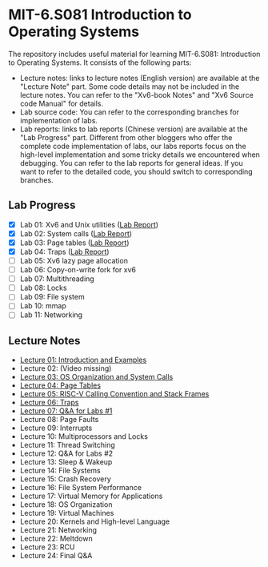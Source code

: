# MIT-6.S081 Introduction to Operating Systems

The repository includes useful material for learning MIT-6.S081: Introduction to Operating Systems. It consists of the following parts:

* Lecture notes: links to lecture notes (English version) are available at the "Lecture Note" part. Some code details may not be included in the lecture notes. You can refer to the "Xv6-book Notes" and "Xv6 Source code Manual" for details.
* Lab source code: You can refer to the corresponding branches for implementation of labs.
* Lab reports: links to lab reports (Chinese version) are available at the "Lab Progress" part. Different from other bloggers who offer the complete code implementation of labs, our labs reports focus on the high-level implementation and some tricky details we encountered when debugging. You can refer to the lab reports for general ideas. If you want to refer to the detailed code, you should switch to corresponding branches.

## Lab Progress

- [x] Lab 01: Xv6 and Unix utilities ([Lab Report](https://kristoff-starling.github.io/2022/01/28/MIT-6.S081%20Lab%2001%20-%20Xv6%20and%20Unix%20utilities/))
- [x] Lab 02: System calls ([Lab Report](https://kristoff-starling.github.io/2022/01/28/MIT-6.S081%20Lab%2002%20-%20System%20calls/))
- [x] Lab 03: Page tables ([Lab Report](https://kristoff-starling.github.io/2022/01/28/MIT-6.S081%20Lab%2003%20-%20Page%20tables/))
- [x] Lab 04: Traps ([Lab Report](https://kristoff-starling.github.io/2022/01/31/MIT-6.S081%20Lab%2004%20-%20Traps/))
- [ ] Lab 05: Xv6 lazy page allocation
- [ ] Lab 06: Copy-on-write fork for xv6
- [ ] Lab 07: Multithreading
- [ ] Lab 08: Locks
- [ ] Lab 09: File system
- [ ] Lab 10: mmap
- [ ] Lab 11: Networking

## Lecture Notes

* [Lecture 01: Introduction and Examples](https://kristoff-starling.github.io/2022/01/28/MIT-6.S081%20Lecture%2001%20-%20Introduction%20and%20Examples/)
* Lecture 02: (Video missing)
* [Lecture 03: OS Organization and System Calls](https://kristoff-starling.github.io/2022/01/28/MIT-6.S081%20Lecture%2003%20-%20OS%20Organization%20and%20System%20Calls/)
* [Lecture 04: Page Tables](https://kristoff-starling.github.io/2022/01/28/MIT-6.S081%20Lecture%2004%20-%20Page%20Tables/)
* [Lecture 05: RISC-V Calling Convention and Stack Frames](https://kristoff-starling.github.io/2022/01/28/MIT-6.S081%20Lecture%2005%20-%20RISCV%20Calling%20Convention%20and%20Stack%20Frames/)
* [Lecture 06: Traps](https://kristoff-starling.github.io/2022/01/30/MIT-6.S081%20Lecture%2006%20-%20Traps/)
* [Lecture 07: Q&A for Labs #1](https://kristoff-starling.github.io/2022/02/01/MIT-6.S081%20Lecture%2007%20-%20QA%20for%20Labs%201/)
* Lecture 08: Page Faults
* Lecture 09: Interrupts
* Lecture 10: Multiprocessors and Locks
* Lecture 11: Thread Switching
* Lecture 12: Q&A for Labs #2
* Lecture 13: Sleep & Wakeup
* Lecture 14: File Systems
* Lecture 15: Crash Recovery
* Lecture 16: File System Performance
* Lecture 17: Virtual Memory for Applications
* Lecture 18: OS Organization
* Lecture 19: Virtual Machines
* Lecture 20: Kernels and High-level Language
* Lecture 21: Networking
* Lecture 22: Meltdown
* Lecture 23: RCU
* Lecture 24: Final Q&A
